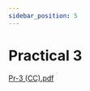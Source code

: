 ```yaml
---
sidebar_position: 5
---
```


# Practical 3

[Pr-3 (CC).pdf](https://github.com/shubhamAW/gcoejexamprep/files/10333062/Pr-3.CC.pdf)